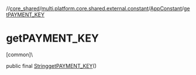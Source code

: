 //[core_shared](../../../index.md)/[multi.platform.core.shared.external.constant](../index.md)/[AppConstant](index.md)/[getPAYMENT_KEY](get-p-a-y-m-e-n-t_-k-e-y.md)

# getPAYMENT_KEY

[common]\

public final [String](https://docs.oracle.com/javase/8/docs/api/java/lang/String.html)[getPAYMENT_KEY](get-p-a-y-m-e-n-t_-k-e-y.md)()
